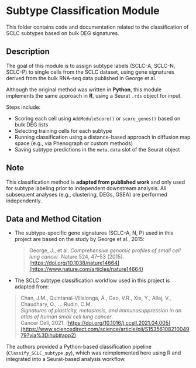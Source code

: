 # Subtype Classification Module

This folder contains code and documentation related to the classification of SCLC subtypes based on bulk DEG signatures.

## Description

The goal of this module is to assign subtype labels (SCLC-A, SCLC-N, SCLC-P) to single cells from the SCLC dataset, using gene signatures derived from the bulk RNA-seq data published in George et al.

Although the original method was written in **Python**, this module implements the same approach in **R**, using a Seurat `.rds` object for input.

Steps include:
- Scoring each cell using `AddModuleScore()` or `score_genes()` based on bulk DEG lists
- Selecting training cells for each subtype
- Running classification using a distance-based approach in diffusion map space (e.g., via Phenograph or custom methods)
- Saving subtype predictions in the `meta.data` slot of the Seurat object

## Note

This classification method is **adapted from published work** and only used for subtype labeling prior to independent downstream analysis. All subsequent analyses (e.g., clustering, DEGs, GSEA) are performed independently.

## Data and Method Citation

- The subtype-specific gene signatures (SCLC-A, N, P) used in this project are based on the study by George et al., 2015:
  > George, J., et al. *Comprehensive genomic profiles of small cell lung cancer*. Nature 524, 47–53 (2015). [https://doi.org/10.1038/nature14664](https://www.nature.com/articles/nature14664)

- The SCLC subtype classification workflow used in this project is adapted from:

> Chan, J.M., Quintanal-Villalonga, Á., Gao, V.R., Xie, Y., Allaj, V., Chaudhary, O., ... Rudin, C.M.  
> *Signatures of plasticity, metastasis, and immunosuppression in an atlas of human small cell lung cancer*.  
> Cancer Cell, 2021. [https://doi.org/10.1016/j.ccell.2021.04.005](https://www.sciencedirect.com/science/article/pii/S1535610821004979?via%3Dihub#app2)

The authors provided a Python-based classification pipeline (`Classify_SCLC_subtype.py`), which was reimplemented here using R and integrated into a Seurat-based analysis workflow.
